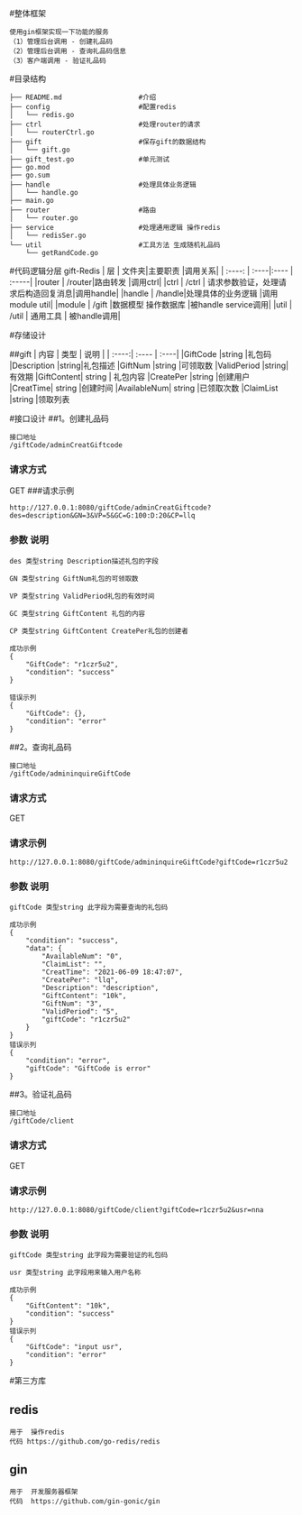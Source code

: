 #整体框架
```
使用gin框架实现一下功能的服务
（1）管理后台调用 - 创建礼品码
（2）管理后台调用 - 查询礼品码信息
（3）客户端调用 - 验证礼品码
```

#目录结构
```
├── README.md                   #介绍
├── config                      #配置redis
│   └── redis.go
├── ctrl                        #处理router的请求
│   └── routerCtrl.go
├── gift                        #保存gift的数据结构
│   └── gift.go
├── gift_test.go                #单元测试
├── go.mod
├── go.sum
├── handle                      #处理具体业务逻辑
│   └── handle.go
├── main.go
├── router                      #路由        
│   └── router.go
├── service                     #处理通用逻辑 操作redis
│   └── redisSer.go
└── util                        #工具方法 生成随机礼品码
    └── getRandCode.go
```
#代码逻辑分层  gift-Redis
| 层     | 文件夹|主要职责 |调用关系|
| :----: | :----|:---- | :-----|
|router  | /router|路由转发 |调用ctrl|
|ctrl    | /ctrl  | 请求参数验证，处理请求后构造回复消息|调用handle|
|handle  | /handle|处理具体的业务逻辑 |调用module util|
|module  | /gift |数据模型 操作数据库 |被handle service调用|
|util    | /util | 通用工具 | 被handle调用|


#存储设计

##gift
| 内容 | 类型 |  说明 |
| :----:| :---- | :----|
|GiftCode |string |礼包码
|Description |string|礼包描述
|GiftNum |string	|可领取数
|ValidPeriod |string|有效期
|GiftContent| string | 礼包内容
|CreatePer |string  |创建用户
|CreatTime| string  |创建时间
|AvailableNum| string |已领取次数
|ClaimList |string   |领取列表

#接口设计
##1。创建礼品码

```
接口地址 
/giftCode/adminCreatGiftcode 
```
### 请求方式
GET
###请求示例
```
http://127.0.0.1:8080/giftCode/adminCreatGiftcode?des=description&GN=3&VP=5&GC=G:100:D:20&CP=llq
```
### 参数  说明

``` 
des 类型string Description描述礼包的字段
```
``` 
GN 类型string GiftNum礼包的可领取数
```
``` 
VP 类型string ValidPeriod礼包的有效时间
```
``` 
GC 类型string GiftContent 礼包的内容
```
``` 
CP 类型string GiftContent CreatePer礼包的创建者
```

```
成功示例 
{
    "GiftCode": "r1czr5u2",
    "condition": "success"
}

错误示列 
{
    "GiftCode": {},
    "condition": "error"
}
```

##2。查询礼品码
```
接口地址 
/giftCode/admininquireGiftCode 
```
### 请求方式
GET
### 请求示例
```
http://127.0.0.1:8080/giftCode/admininquireGiftCode?giftCode=r1czr5u2
```

### 参数  说明

``` 
giftCode 类型string 此字段为需要查询的礼包码
```


```
成功示例 
{
    "condition": "success",
    "data": {
        "AvailableNum": "0",
        "ClaimList": "",
        "CreatTime": "2021-06-09 18:47:07",
        "CreatePer": "llq",
        "Description": "description",
        "GiftContent": "10k",
        "GiftNum": "3",
        "ValidPeriod": "5",
        "giftCode": "r1czr5u2"
    }
}
错误示列 
{
    "condition": "error",
    "giftCode": "GiftCode is error"
}
```

##3。验证礼品码

```
接口地址 
/giftCode/client 
```
### 请求方式
GET
### 请求示例
```
http://127.0.0.1:8080/giftCode/client?giftCode=r1czr5u2&usr=nna
```

### 参数  说明

``` 
giftCode 类型string 此字段为需要验证的礼包码
```
``` 
usr 类型string 此字段用来输入用户名称
```

```
成功示例 
{
    "GiftContent": "10k",
    "condition": "success"
}
错误示列 
{
    "GiftCode": "input usr",
    "condition": "error"
}
```

#第三方库
## redis
```
用于  操作redis 
代码 https://github.com/go-redis/redis
```

## gin
```
用于  开发服务器框架
代码  https://github.com/gin-gonic/gin 
```
